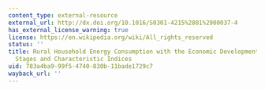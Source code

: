```yaml
---
content_type: external-resource
external_url: http://dx.doi.org/10.1016/S0301-4215%2801%2900037-4
has_external_license_warning: true
license: https://en.wikipedia.org/wiki/All_rights_reserved
status: ''
title: Rural Household Energy Consumption with the Economic Development in China.
  Stages and Characteristic Indices
uid: 783a4ba9-99f5-4740-830b-11bade1729c7
wayback_url: ''
---
```

